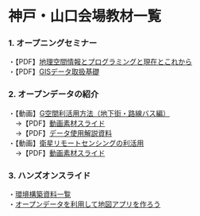 # 神戸・山口会場教材一覧

### 1. オープニングセミナー  
・【PDF】[地理空間情報とプログラミングと現在とこれから](https://drive.google.com/open?id=1QbfFvp8xAJCxH1h4cxIhWPFJD0QlzDj5)  
・【PDF】[GISデータ取扱基礎](https://drive.google.com/open?id=1w3sxXsbgtKpJO-b4ix2tzUO4EOMPAH0T)

### 2. オープンデータの紹介  
・【動画】[G空間利活用方法（地下街・路線バス編）](https://www.youtube.com/watch?v=buZe7YAlblc&feature=youtu.be)  
　→【PDF】[動画素材スライド](https://drive.google.com/open?id=1iiIkeRVDLKG0-WoQLeP3jMgo7MXdZM7i)  
　→【PDF】[データ使用解説資料](https://drive.google.com/open?id=1TJ2kD7tAmZQoGasCL-qLO35JDszYP_xf)  
・【動画】[衛星リモートセンシングの利活用](https://www.youtube.com/watch?v=vGymMo3Eu6c&feature=youtu.be)  
　→【PDF】[動画素材スライド](https://drive.google.com/open?id=18NDaayeASYurncHPkclKK44o9zQqj4O0)

### 3. ハンズオンスライド  
・[環境構築資料一覧](https://gist.github.com/Yoosuke/1c23aa7bfdb25107cd6c80f14d4c6571)<br>
・[オープンデータを利用して地図アプリを作ろう](https://gitpitch.com/TheWaggle/GeoHack-HndsOn)

